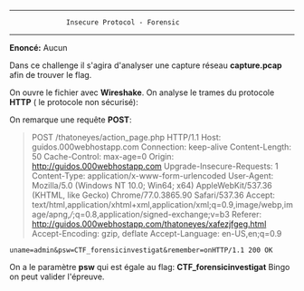 ﻿* * * * *
                  Insecure Protocol - Forensic
 * * * * *

**Enoncé:** Aucun

Dans ce challenge il s'agira d'analyser une capture réseau **capture.pcap** afin de trouver le flag.

On ouvre le fichier avec **Wireshake**. On analyse le trames du protocole **HTTP** ( le protocole non sécurisé):

On remarque une requête **POST**:

>POST /thatoneyes/action_page.php HTTP/1.1
Host: guidos.000webhostapp.com
Connection: keep-alive
Content-Length: 50
Cache-Control: max-age=0
Origin: http://guidos.000webhostapp.com
Upgrade-Insecure-Requests: 1
Content-Type: application/x-www-form-urlencoded
User-Agent: Mozilla/5.0 (Windows NT 10.0; Win64; x64) AppleWebKit/537.36 (KHTML, like Gecko) Chrome/77.0.3865.90 Safari/537.36
Accept: text/html,application/xhtml+xml,application/xml;q=0.9,image/webp,image/apng,*/*;q=0.8,application/signed-exchange;v=b3
Referer: http://guidos.000webhostapp.com/thatoneyes/xafezjfgeg.html
Accept-Encoding: gzip, deflate
Accept-Language: en-US,en;q=0.9

	uname=admin&psw=CTF_forensicinvestigat&remember=onHTTP/1.1 200 OK


On a le paramètre **psw** qui est égale au flag: **CTF_forensicinvestigat** Bingo on peut valider l'épreuve.


